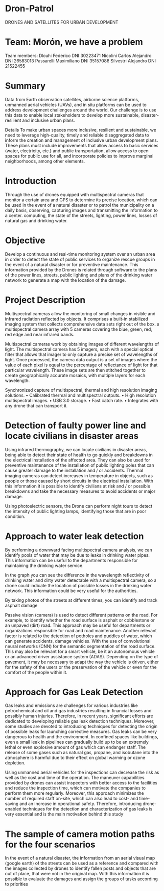 # Dron-Patrol
DRONES AND SATELLITES FOR URBAN DEVELOPMENT

# Team: Morón, we have a problem

Team members: Dlouhi Federico DNI 30223471 Nicolini Carlos Alejandro DNI 26583013 Passarelli Maximiliano DNI 35157088 Silvestri Alejandro DNI 21522455

# Summary

Data from Earth observation satellites, airborne science platforms, unmanned aerial vehicles (UAVs), and in situ platforms can be used to address development challenges around the world. Our challenge is to use this data to enable local stakeholders to develop more sustainable, disaster-resilient and inclusive urban plans.

Details To make urban spaces more inclusive, resilient and sustainable, we need to leverage high-quality, timely and reliable disaggregated data to inform the creation and management of inclusive urban development plans. These plans must include improvements that allow access to basic services (water, electricity, etc.) and public transportation, allow access to open spaces for public use for all, and incorporate policies to improve marginal neighborhoods, among other elements.

# Introduction

Through the use of drones equipped with multispectral cameras that monitor a certain area and GPS to determine its precise location, which can be used in the event of a natural disaster or to patrol the municipality on a daily basis, observing, capturing images and transmitting the information to a center. computing, the state of the streets, lighting, power lines, losses of natural gas and drinking water.

# Objective

Develop a continuous and real-time monitoring system over an urban area in order to detect the state of public services to organize rescue groups in the event of a natural disaster or for preventive maintenance. This information provided by the Drones is related through software to the plans of the power lines, streets, public lighting and plans of the drinking water network to generate a map with the location of the damage.

# Project Description

Multispectral cameras allow the monitoring of small changes in visible and infrared radiation reflected by objects. It comprises a built-in stabilized imaging system that collects comprehensive data sets right out of the box. a multispectral camera array with 5 cameras covering the blue, green, red, red edge and near infrared bands.

Multispectral cameras work by obtaining images of different wavelengths of light. The multispectral camera has 5 imagers, each with a special optical filter that allows that imager to only capture a precise set of wavelengths of light. Once processed, the camera data output is a set of images where the value of each pixel is equal to the percentage of reflectance of light for that particular wavelength. These image sets are then stitched together to create geographically accurate mosaics, with multiple layers for each wavelength.

Synchronized capture of multispectral, thermal and high resolution imaging solutions. • Calibrated thermal and multispectral outputs. • High resolution multispectral images. • USB 3.0 storage. • Fast catch rate. • Integrates with any drone that can transport it.

# Detection of faulty power line and locate civilians in disaster areas

Using infrared thermography, we can locate civilians in disaster areas, being able to detect their state of health to go quickly and breakdowns in the electrical installation of the affected area. They can also be used for preventive maintenance of the installation of public lighting poles that can cause greater damage to the installation and / or accidents. Thermal imaging cameras can detect increases in temperature in objects, such as people or those caused by short circuits in the electrical installation. With this information it is possible to identify civilians at risk and / or possible breakdowns and take the necessary measures to avoid accidents or major damage.

Using photoelectric sensors, the Drone can perform night tours to detect the intensity of public lighting lamps, identifying those that are in poor condition.

# Approach to water leak detection

By performing a downward facing multispectral camera analysis, we can identify pools of water that may be due to leaks in drinking water pipes. This information can be useful to the departments responsible for maintaining the drinking water service.

In the graph you can see the difference in the wavelength reflectivity of drinking water and dirty water detectable with a multispectral camera, so a drone could indicate the location of possible losses in the drinking water network. This information could be very useful for the authorities.

By taking photos of the streets at different times, you can identify and track asphalt damage

Passive vision (camera) is used to detect different patterns on the road. For example, to identify whether the road surface is asphalt or cobblestone or an unpaved (dirt) road. This approach may be useful for departments or organizations responsible for road and road maintenance. Another relevant factor is related to the detection of potholes and puddles of water, which can generate accidents, damage vehicles. With the use of convolutional neural networks (CNN) for the semantic segmentation of the road surface. This may also be relevant for a smart vehicle, be it an autonomous vehicle or an advanced driver assistance system (ADAS). Depending on the type of pavement, it may be necessary to adapt the way the vehicle is driven, either for the safety of the users or the preservation of the vehicle or even for the comfort of the people within it.

# Approach for Gas Leak Detection

Gas leaks and emissions are challenges for various industries like petrochemical and oil and gas industries resulting in financial losses and possibly human injuries. Therefore, in recent years, significant efforts are dedicated to developing reliable gas leak detection techniques. Moreover, some studies are devoted to introducing techniques for detecting the origin of possible leaks for launching corrective measures. Gas leaks can be very dangerous to health and the environment. In confined spaces like buildings, even a small leak in pipelines can gradually build up to be an extremely lethal or even explosive amount of gas which can endanger staff. The release of some gases such as natural gas, propane, and isobutane into the atmosphere is harmful due to their effect on global warming or ozone depletion.

Using unmanned aerial vehicles for the inspections can decrease the risk as well as the cost and time of the operation. The maneuver capabilities provided by drones can assist inspectors with better access to the facilities and reduce the inspection time, which can motivate the companies to perform them more regularly. Moreover, this approach minimizes the number of required staff on-site, which can also lead to cost- and time-saving and an increase in operational safety. Therefore, introducing drone-enabled techniques for the detection and characterization of gas leaks is very essential and is the main motivation behind this study

# The sample of camera motion paths for the four scenarios

In the event of a natural disaster, the information from an aerial visual map (google earth) of the streets can be used as a reference and compared with the images collected by drones to identify fallen posts and objects that are out of place, that were not in the original map. With this information it is possible to evaluate the damages and assign the groups of tasks according to priorities

